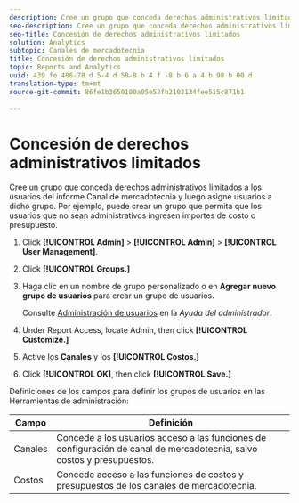 ```yaml
---
description: Cree un grupo que conceda derechos administrativos limitados a los usuarios del informe Canal de mercadotecnia y luego asigne usuarios a dicho grupo. Por ejemplo, puede crear un grupo que permita que los usuarios que no sean administrativos ingresen importes de costo o presupuesto.
seo-description: Cree un grupo que conceda derechos administrativos limitados a los usuarios del informe Canal de mercadotecnia y luego asigne usuarios a dicho grupo. Por ejemplo, puede crear un grupo que permita que los usuarios que no sean administrativos ingresen importes de costo o presupuesto.
seo-title: Concesión de derechos administrativos limitados
solution: Analytics
subtopic: Canales de mercadotecnia
title: Concesión de derechos administrativos limitados
topic: Reports and Analytics
uuid: 439 fe 486-78 d 5-4 d 58-8 b 4 f -8 b 6 a 4 b 98 b 00 d
translation-type: tm+mt
source-git-commit: 86fe1b3650100a05e52fb2102134fee515c871b1

---
```



# Concesión de derechos administrativos limitados

Cree un grupo que conceda derechos administrativos limitados a los usuarios del informe Canal de mercadotecnia y luego asigne usuarios a dicho grupo. Por ejemplo, puede crear un grupo que permita que los usuarios que no sean administrativos ingresen importes de costo o presupuesto.

1. Click **[!UICONTROL Admin]** &gt; **[!UICONTROL Admin]** &gt; **[!UICONTROL User Management]**.
1. Click **[!UICONTROL Groups.]**
1. Haga clic en un nombre de grupo personalizado o en **Agregar nuevo grupo de usuarios** para crear un grupo de usuarios.

   Consulte [Administración de usuarios](https://marketing.adobe.com/resources/help/en_US/reference/index.html?f=user_management) en la *Ayuda del administrador*.

1. Under Report Access, locate Admin, then click **[!UICONTROL Customize.]**
1. Active los **Canales** y los **[!UICONTROL Costos.]**
1. Click **[!UICONTROL OK]**, then click **[!UICONTROL Save.]**

Definiciones de los campos para definir los grupos de usuarios en las Herramientas de administración:

| Campo | Definición |
|--- |--- |
| Canales | Concede a los usuarios acceso a las funciones de configuración de canal de mercadotecnia, salvo costos y presupuestos. |
| Costos | Concede acceso a las funciones de costos y presupuestos de los canales de mercadotecnia. |
